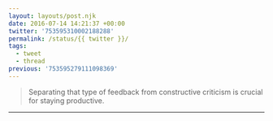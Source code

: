 ```yaml
---
layout: layouts/post.njk
date: 2016-07-14 14:21:37 +00:00
twitter: '753595310002188288'
permalink: /status/{{ twitter }}/
tags: 
  - tweet
  - thread
previous: '753595279111098369'
---
```


> Separating that type of feedback from constructive criticism is crucial for staying productive.

---
